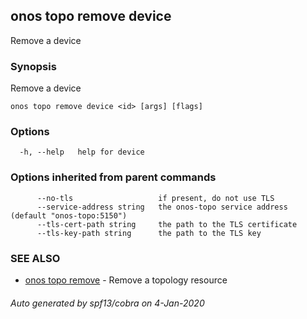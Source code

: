 ## onos topo remove device

Remove a device

### Synopsis

Remove a device

```
onos topo remove device <id> [args] [flags]
```

### Options

```
  -h, --help   help for device
```

### Options inherited from parent commands

```
      --no-tls                   if present, do not use TLS
      --service-address string   the onos-topo service address (default "onos-topo:5150")
      --tls-cert-path string     the path to the TLS certificate
      --tls-key-path string      the path to the TLS key
```

### SEE ALSO

* [onos topo remove](onos_topo_remove.md)	 - Remove a topology resource

###### Auto generated by spf13/cobra on 4-Jan-2020
